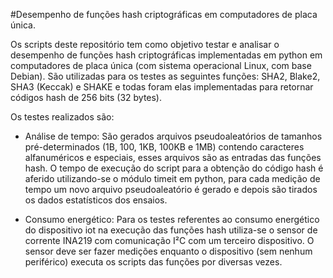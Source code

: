 #Desempenho de funções hash criptográficas em computadores de placa única.

Os scripts deste repositório tem como objetivo testar e analisar o desempenho de funções hash criptográficas implementadas em python em computadores de placa única (com sistema operacional Linux, com base Debian). São utilizadas para os testes as seguintes funções: SHA2, Blake2, SHA3 (Keccak) e SHAKE e todas foram elas implementadas para retornar códigos hash de 256 bits (32 bytes).

Os testes realizados são:

- Análise de tempo: São gerados arquivos pseudoaleatórios de tamanhos pré-determinados (1B, 100, 1KB, 100KB e 1MB) contendo caracteres alfanuméricos e especiais, esses arquivos são as entradas das funções hash. O tempo de execução do script para a obtenção do código hash é aferido utilizando-se o módulo timeit em python, para cada medição de tempo um novo arquivo pseudoaleatório é gerado e depois são tirados os dados estatísticos dos ensaios.

 
- Consumo energético: Para os testes referentes ao consumo energético do dispositivo iot na execução das funções hash utiliza-se o sensor de corrente INA219 com comunicação I²C com um terceiro dispositivo. O sensor deve ser fazer medições enquanto o dispositivo (sem nenhum periférico) executa os scripts das funções por diversas vezes.

